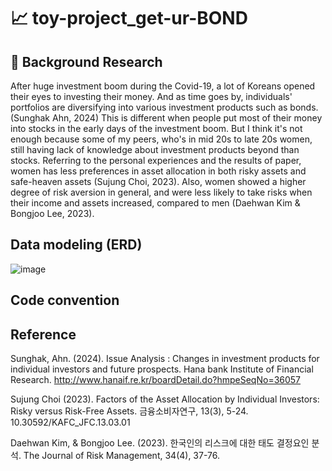 # 📈 toy-project_get-ur-BOND
## 📝 Background Research
 After huge investment boom during the Covid-19, a lot of Koreans opened their eyes to investing their money. And as time goes by, individuals' portfolios are diversifying into various investment products such as bonds. (Sunghak Ahn, 2024) This is different when people put most of their money into stocks in the early days of the investment boom. But I think it's not enough because some of my peers, who's in mid 20s to late 20s women, still having lack of knowledge about investment products beyond than stocks.
 Referring to the personal experiences and the results of paper, women has less preferences in asset allocation in both risky assets and safe-heaven assets (Sujung Choi, 2023). Also, women showed a higher degree of risk aversion in general, and were less likely to take risks when their income and assets increased, compared to men (Daehwan Kim & Bongjoo Lee, 2023).

## Data modeling (ERD)
![image](https://github.com/user-attachments/assets/a76102b7-329e-46bc-a73f-185b72582118)


## Code convention


## Reference
Sunghak, Ahn. (2024). Issue Analysis : Changes in investment products for individual investors and future prospects. Hana bank Institute of Financial Research.
http://www.hanaif.re.kr/boardDetail.do?hmpeSeqNo=36057

Sujung Choi (2023). Factors of the Asset Allocation by Individual Investors: Risky versus Risk-Free Assets. 금융소비자연구, 13(3), 5-24. 10.30592/KAFC_JFC.13.03.01

Daehwan Kim, & Bongjoo Lee. (2023). 한국인의 리스크에 대한 태도 결정요인 분석. The Journal of Risk Management, 34(4), 37-76.
